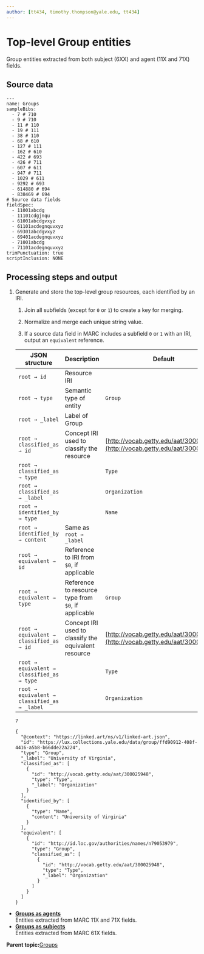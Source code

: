 ```yaml
---
author: [tt434, timothy.thompson@yale.edu, tt434]
---
```


# Top-level Group entities

Group entities extracted from both subject \(6XX\) and agent \(11X and 71X\) fields.

## Source data

```
---
name: Groups
sampleBibs:
  - 7 # 710
  - 9 # 710
  - 11 # 110
  - 19 # 111
  - 38 # 110
  - 68 # 610
  - 127 # 111
  - 162 # 610
  - 422 # 693
  - 426 # 711
  - 607 # 611
  - 947 # 711
  - 1029 # 611  
  - 9292 # 693
  - 614880 # 694
  - 838469 # 694
# Source data fields
fieldSpec:
  - 11001abcdg
  - 11101cdgjnqu
  - 61001abcdgvxyz
  - 61101acdegnquvxyz
  - 69301abcdgvxyz
  - 69401acdegnquvxyz
  - 71001abcdg
  - 71101acdegnquvxyz       
trimPunctuation: true
scriptInclusion: NONE
```

## Processing steps and output

1.  Generate and store the top-level group resources, each identified by an IRI.

    1.  Join all subfields \(except for `0` or `1`\) to create a key for merging.

    2.  Normalize and merge each unique string value.

    3.  If a source data field in MARC includes a subfield `0` or `1` with an IRI, output an `equivalent` reference.

    |JSON structure|Description|Default|
    |--------------|-----------|-------|
    |`root → id`|Resource IRI| |
    |`root → type`|Semantic type of entity|`Group`|
    |`root → _label`|Label of Group| |
    |`root → classified_as → id`|Concept IRI used to classify the resource|[http://vocab.getty.edu/aat/300025948](http://vocab.getty.edu/aat/300025948)|
    |`root → classified_as → type`| |`Type`|
    |`root → classified_as → _label`| |`Organization`|
    |`root → identified_by → type`| |`Name`|
    |`root → identified_by → content`|Same as `root → _label`| |
    |`root → equivalent → id`|Reference to IRI from `$0`, if applicable| |
    |`root → equivalent → type`|Reference to resource type from `$0`, if applicable|`Group`|
    |`root → equivalent → classified_as → id`|Concept IRI used to classify the equivalent resource|[http://vocab.getty.edu/aat/300025948](http://vocab.getty.edu/aat/300025948)|
    |`root → equivalent → classified_as → type`| |`Type`|
    |`root → equivalent → classified_as → _label`| |`Organization`|

    `7`

    ```
    {
      "@context": "https://linked.art/ns/v1/linked-art.json",
      "id": "https://lux.collections.yale.edu/data/group/ffd90912-408f-4416-a5b8-b66dde22a224",
      "type": "Group",
      "_label": "University of Virginia",
      "classified_as": [
        {
          "id": "http://vocab.getty.edu/aat/300025948",
          "type": "Type",
          "_label": "Organization"
        }
      ],
      "identified_by": [
        {
          "type": "Name",
          "content": "University of Virginia"
        }
      ],
      "equivalent": [
        {
          "id": "http://id.loc.gov/authorities/names/n79053979",
          "type": "Group",
          "classified_as": [
            {
              "id": "http://vocab.getty.edu/aat/300025948",
              "type": "Type",
              "_label": "Organization"
            }
          ]
        }  
      ]
    }
    ```


-   **[Groups as agents](../concepts/groups_as_agents.md)**  
Entities extracted from MARC 11X and 71X fields.
-   **[Groups as subjects](../concepts/groups_as_subjects.md)**  
Entities extracted from MARC 61X fields.

**Parent topic:**[Groups](../concepts/groups.md)

